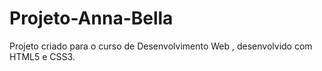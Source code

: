 # Projeto-Anna-Bella
Projeto criado para o curso de Desenvolvimento Web , desenvolvido com HTML5 e CSS3.
